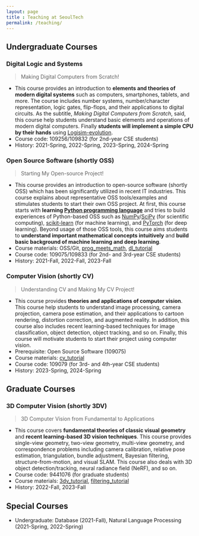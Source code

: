 ```yaml
---
layout: page
title : Teaching at SeoulTech
permalink: /teaching/
---
```


## Undergraduate Courses
### Digital Logic and Systems
> Making Digital Computers from Scratch!

* This course provides an introduction to **elements and theories of modern digital systems** such as computers, smartphones, tablets, and more. The course includes number systems, number/character representation, logic gates, flip-flops, and their applications to digital circuits. As the subtitle, _Making Digital Computers from Scratch_, said, this course help students understand basic elements and operations of modern digital computers. Finally **students will implement a simple CPU by their hands** using [Logisim-evolution](https://github.com/logisim-evolution/logisim-evolution).
* Course code: 109256/109832 (for 2nd-year CSE students)
* History: 2021-Spring, 2022-Spring, 2023-Spring, 2024-Spring

### Open Source Software (shortly OSS)
> Starting My Open-source Project!

* This course provides an introduction to open-source software (shortly OSS) which has been significantly utilized in recent IT industries. This course explains about representative OSS tools/examples and stimulates students to start their own OSS project. At first, this course starts with **learning [Python programming language](https://www.python.org/)** and tries to build experiences of Python-based OSS such as [NumPy](https://numpy.org/)/[SciPy](https://scipy.org/) (for scientific computing), [scikit-learn](https://scikit-learn.org/) (for machine learning), and [PyTorch](https://pytorch.org/) (for deep learning). Beyond usage of those OSS tools, this course aims students to **understand important mathematical concepts intuitively** and **build basic background of machine learning and deep learning**.
* Course materials: OSS/Git, [prog_meets_math](https://github.com/mint-lab/prog_meets_math), [dl_tutorial](https://github.com/mint-lab/dl_tutorial)
* Course code: 109075/109833 (for 2nd- and 3rd-year CSE students)
* History: 2021-Fall, 2022-Fall, 2023-Fall

### Computer Vision (shortly CV)
> Understanding CV and Making My CV Project!

* This course provides **theories and applications of computer vision**. This course help students to understand image processing, camera projection, camera pose estimation, and their applications to cartoon rendering, distortion correction, and augmented reality. In addition, this course also includes recent learning-based techniques for image classification, object detection, object tracking, and so on. Finally, this course will motivate students to start their project using computer vision.
* Prerequisite: Open Source Software (109075)
* Course materials: [cv_tutorial](https://github.com/mint-lab/cv_tutorial)
* Course code: 109079 (for 3rd- and 4th-year CSE students)
* History: 2023-Spring, 2024-Spring



## Graduate Courses
### 3D Computer Vision (shortly 3DV)
> 3D Computer Vision from Fundamental to Applications

* This course covers **fundamental theories of classic visual geometry** and **recent learning-based 3D vision techniques**. This course provides single-view geometry, two-view geometry, multi-view geometry, and correspondence problems including camera calibration, relative pose estimation, triangulation, bundle adjustment, Bayesian filtering, structure-from-motion, and visual SLAM. This course also deals with 3D object detection/tracking, neural radiance field (NeRF), and so on.
* Course code: 9441076 (for graduate students)
* Course materials: [3dv_tutorial](https://github.com/mint-lab/3dv_tutorial), [filtering_tutorial](https://github.com/mint-lab/filtering_tutorial)
* History: 2022-Fall, 2023-Fall



## Special Courses
* Undergraduate: Database (2021-Fall), Natural Language Processing (2021-Spring, 2022-Spring)
